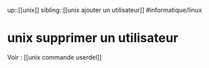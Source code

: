 up::[[unix]]
sibling::[[unix ajouter un utilisateur]]
#informatique/linux 
# unix supprimer un utilisateur

Voir : [[unix commande userdel]]